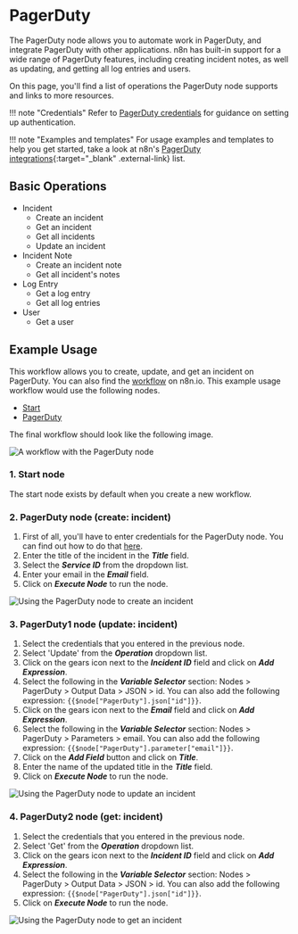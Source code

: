 # PagerDuty

The PagerDuty node allows you to automate work in PagerDuty, and integrate PagerDuty with other applications. n8n has built-in support for a wide range of PagerDuty features, including creating incident notes, as well as updating, and getting all log entries and users. 

On this page, you'll find a list of operations the PagerDuty node supports and links to more resources.

!!! note "Credentials"
    Refer to [PagerDuty credentials](/integrations/builtin/credentials/pagerduty/) for guidance on setting up authentication. 

!!! note "Examples and templates"
    For usage examples and templates to help you get started, take a look at n8n's [PagerDuty integrations](https://n8n.io/integrations/pagerduty/){:target="_blank" .external-link} list.


## Basic Operations

* Incident
    * Create an incident
    * Get an incident
    * Get all incidents
    * Update an incident
* Incident Note
    * Create an incident note
    * Get all incident's notes
* Log Entry
    * Get a log entry
    * Get all log entries
* User
    * Get a user


## Example Usage

This workflow allows you to create, update, and get an incident on PagerDuty. You can also find the [workflow](https://n8n.io/workflows/411) on n8n.io. This example usage workflow would use the following nodes.
- [Start](/integrations/builtin/core-nodes/n8n-nodes-base.start/)
- [PagerDuty]()

The final workflow should look like the following image.

![A workflow with the PagerDuty node](/_images/integrations/builtin/app-nodes/pagerduty/workflow.png)

### 1. Start node

The start node exists by default when you create a new workflow.


### 2. PagerDuty node (create: incident)

1. First of all, you'll have to enter credentials for the PagerDuty node. You can find out how to do that [here](/integrations/builtin/credentials/pagerduty/).
2. Enter the title of the incident in the ***Title*** field.
3. Select the ***Service ID*** from the dropdown list.
4. Enter your email in the ***Email*** field.
5. Click on ***Execute Node*** to run the node.

![Using the PagerDuty node to create an incident](/_images/integrations/builtin/app-nodes/pagerduty/pagerduty_node.png)



### 3. PagerDuty1 node (update: incident)

1. Select the credentials that you entered in the previous node.
2. Select 'Update' from the ***Operation*** dropdown list.
3. Click on the gears icon next to the ***Incident ID*** field and click on ***Add Expression***.
4. Select the following in the ***Variable Selector*** section: Nodes > PagerDuty > Output Data > JSON > id. You can also add the following expression: `{{$node["PagerDuty"].json["id"]}}`.
5. Click on the gears icon next to the ***Email*** field and click on ***Add Expression***.
6. Select the following in the ***Variable Selector*** section: Nodes > PagerDuty > Parameters > email. You can also add the following expression: `{{$node["PagerDuty"].parameter["email"]}}`.
7. Click on the ***Add Field*** button and click on ***Title***.
8. Enter the name of the updated title in the ***Title*** field.
9. Click on ***Execute Node*** to run the node.


![Using the PagerDuty node to update an incident](/_images/integrations/builtin/app-nodes/pagerduty/pagerduty1_node.png)



### 4. PagerDuty2 node (get: incident)

1. Select the credentials that you entered in the previous node.
2. Select 'Get' from the ***Operation*** dropdown list.
3. Click on the gears icon next to the ***Incident ID*** field and click on ***Add Expression***.
4. Select the following in the ***Variable Selector*** section: Nodes > PagerDuty > Output Data > JSON > id. You can also add the following expression: `{{$node["PagerDuty"].json["id"]}}`.
5. Click on ***Execute Node*** to run the node.


![Using the PagerDuty node to get an incident](/_images/integrations/builtin/app-nodes/pagerduty/pagerduty2_node.png)





